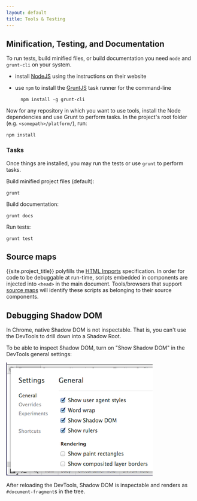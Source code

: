 ```yaml
---
layout: default
title: Tools & Testing
---
```


## Minification, Testing, and Documentation

To run tests, build minified files, or build documentation you need `node` and
`grunt-cli` on your system.

* install [NodeJS](http://nodejs.org) using the instructions on their website
* use `npm` to install the [GruntJS](http://gruntjs.com) task runner for the command-line
	
		npm install -g grunt-cli

Now for any repository in which you want to use tools, install the Node dependencies
and use Grunt to perform tasks. In the project's root folder (e.g. `<somepath>/platform/`), run:

    npm install

### Tasks

Once things are installed, you may run the tests or use `grunt` to perform tasks.

Build minified project files (default):

    grunt

Build documentation:

    grunt docs
    
Run tests:

    grunt test

## Source maps

{{site.project_title}}  polyfills the [HTML Imports](/platform/html-imports.html) specification. In order for code to be debuggable at run-time, scripts embedded in components are injected into `<head>` in the main document. Tools/browsers that support [source maps](http://www.html5rocks.com/en/tutorials/developertools/sourcemaps/) will identify these scripts as belonging to their source components.

## Debugging Shadow DOM

In Chrome, native Shadow DOM is not inspectable. That is, you can't use the DevTools
to drill down into a Shadow Root. 

To be able to inspect Shadow DOM, turn on "Show Shadow DOM" in the DevTools general settings:

![Enable "Show Shadow DOM" in the Devtools](/images/showshadowdom.png 'Enable "Show Shadow DOM" in the Devtools')

After reloading the DevTools, Shadow DOM is inspectable and renders as `#document-fragment`s in the tree.
